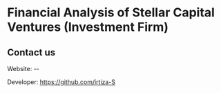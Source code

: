 # Financial Analysis of Stellar Capital Ventures (Investment Firm)










## Contact us

Website: --

Developer: https://github.com/irtiza-S
